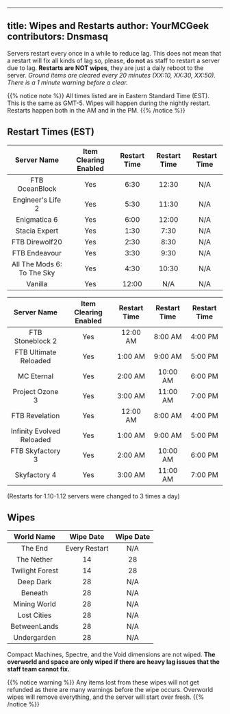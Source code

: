 ---
title: Wipes and Restarts
author: YourMCGeek
contributors: Dnsmasq
-----------------------------

Servers restart every once in a while to reduce lag. This does not mean that a restart will fix all kinds of lag so, please, **do not** as staff to restart a server due to lag. **Restarts are NOT wipes**, they are just a daily reboot to the server. *Ground items are cleared every 20 minutes (XX:10, XX:30, XX:50). There is a 1 minute warning before a clear.*

{{% notice note %}}
All times listed are in Eastern Standard Time (EST). This is the same as GMT-5. Wipes will happen during the nightly restart. Restarts happen both in the AM and in the PM.
{{% /notice %}}

## Restart Times (EST)

| Server Name | Item Clearing Enabled | Restart Time | Restart Time | Restart Time |
| :---------: | :-------------------: | :----------: | :----------: | :----------: |
| FTB OceanBlock | Yes | 6:30 | 12:30 | N/A |
| Engineer's Life 2 | Yes | 5:30 | 11:30 | N/A |
| Enigmatica 6 | Yes | 6:00 | 12:00 | N/A |
| Stacia Expert | Yes | 1:30 | 7:30 | N/A |
| FTB Direwolf20 | Yes | 2:30 | 8:30 | N/A |
| FTB Endeavour | Yes | 3:30 | 9:30 | N/A |
| All The Mods 6: To The Sky | Yes | 4:30 | 10:30 | N/A |
| Vanilla | Yes | 12:00 | N/A | N/A |

| Server Name | Item Clearing Enabled | Restart Time | Restart Time | Restart Time |
| :---------: | :-------------------: | :----------: | :----------: | :----------: |
| FTB Stoneblock 2 | Yes | 12:00 AM | 8:00 AM | 4:00 PM |
| FTB Ultimate Reloaded | Yes | 1:00 AM | 9:00 AM | 5:00 PM |
| MC Eternal | Yes | 2:00 AM | 10:00 AM | 6:00 PM |
| Project Ozone 3 | Yes | 3:00 AM | 11:00 AM | 7:00 PM |
| FTB Revelation | Yes | 12:00 AM | 8:00 AM | 4:00 PM |
| Infinity Evolved Reloaded | Yes | 1:00 AM | 9:00 AM | 5:00 PM |
| FTB Skyfactory 3 | Yes | 2:00 AM | 10:00 AM | 6:00 PM |
| Skyfactory 4 | Yes | 3:00 AM | 11:00 AM | 7:00 PM |

(Restarts for 1.10-1.12 servers were changed to 3 times a day)

## Wipes 

| World Name | Wipe Date | Wipe Date |
| :--------: | :-------: | :-------: | 
| The End | Every Restart | N/A |
| The Nether | 14 | 28 | 
| Twilight Forest | 14 | 28 |
| Deep Dark | 28 | N/A |
| Beneath | 28 | N/A |
| Mining World | 28 | N/A | 
| Lost Cities | 28 | N/A |
| BetweenLands | 28 | N/A |
| Undergarden | 28 | N/A |

Compact Machines, Spectre, and the Void dimensions are not wiped. **The overworld and space are only wiped if there are heavy lag issues that the staff team cannot fix.**

{{% notice warning %}}
Any items lost from these  wipes will not get refunded as there are many warnings before the wipe occurs. Overworld wipes will remove everything, and the server will start over fresh.
{{% /notice %}}


